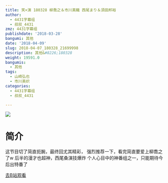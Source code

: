 ```yaml
---
title: 笑×演 180328 柳喬之＆市川美織 西尾まり＆須田邦裕
author:
  - 4431字幕组
  - 叔叔_4431
zmz: 4431字幕组
publishdate: '2018-03-28'
bangumi: 其他
date: '2018-04-09'
slug: 2018-04-07_180328_21699998
description: 其他&#8226;180328
weight: 19591.0
bangumis:
  - 其他
tags:
  - 山崎弘也
  - 市川美织
categories:
  - 4431字幕组
  - 叔叔_4431

---
```

![](https://i.imgur.com/fJy6FH5.png)
# 简介  
这节目切了简直扼腕，最终回尤其精彩，
强烈推荐一下，看完简直要爱上柳喬之了w
后半的漫才也超神，西尾桑演技爆炸
个人心目中的神番组之一，只能期待今后出特番了  

[去B站观看](https://www.bilibili.com/video/av21699998/)
 
